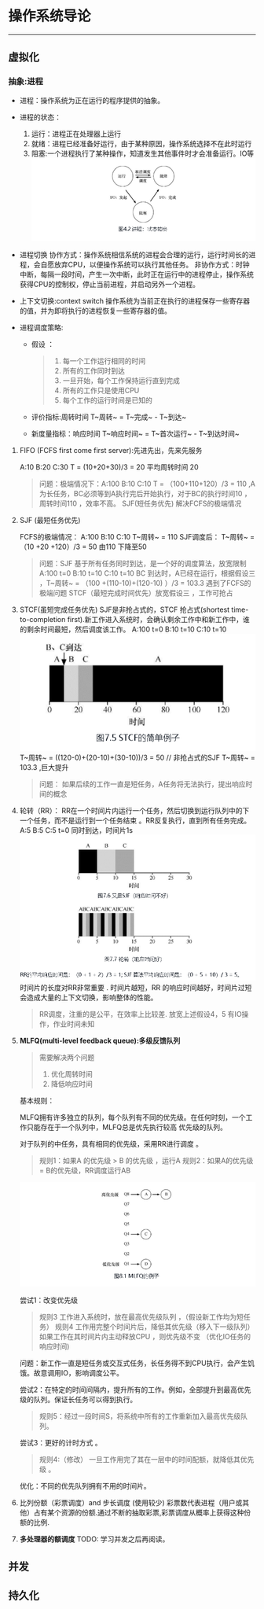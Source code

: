 # 操作系统导论

---

## 虚拟化

### 抽象:进程

- 进程：操作系统为正在运行的程序提供的抽象。

- 进程的状态：
    1. 运行：进程正在处理器上运行
    2. 就绪：进程已经准备好运行，由于某种原因，操作系统选择不在此时运行
    3. 阻塞:一个进程执行了某种操作，知道发生其他事件时才会准备运行。IO等
    ![进程状态转换](../img/process-status.png)

- 进程切换
    协作方式：操作系统相信系统的进程会合理的运行，运行时间长的进程，会自愿放弃CPU，以便操作系统可以执行其他任务。
    非协作方式：时钟中断，每隔一段时间，产生一次中断，此时正在运行中的进程停止，操作系统获得CPU的控制权，停止当前进程，并启动另外一个进程。

- 上下文切换:context switch
    操作系统为当前正在执行的进程保存一些寄存器的值，并为即将执行的进程恢复一些寄存器的值。

- 进程调度策略:
  
  - 假设 ：
  
    > 1. 每一个工作运行相同的时间
    > 2. 所有的工作同时到达
    > 3. 一旦开始，每个工作保持运行直到完成
    > 4. 所有的工作只是使用CPU
    > 5. 每个工作的运行时间是已知的
  
  - 评价指标:周转时间  T~周转~ = T~完成~ - T~到达~
  - 新度量指标：响应时间 T~响应时间~ = T~首次运行~  - T~到达时间~

1. FIFO (FCFS first come first server):先进先出，先来先服务

   A:10  B:20 C:30    T = (10+20+30)/3 = 20 平均周转时间 20

    >问题：极端情况下：A:100  B:10  C:10   T = （100+110+120）/3 = 110   ,A为长任务，BC必须等到A执行完后开始执行，对于BC的执行时间10 ，周转时间110 ，效率不高。  SJF(短任务优先)  解决FCFS的极端情况

2. SJF (最短任务优先)

   FCFS的极端情况： A:100  B:10  C:10      T~周转~ = 110
   SJF调度后： T~周转~ = （10 +20 +120）/3 = 50   由110 下降至50

   >问题：SJF 基于所有任务同时到达，是一个好的调度算法，放宽限制
   A:100  t=0   B:10  t=10   C:10  t=10
   BC 到达时，A已经在运行，根据假设三 ，T~周转~ = （100 +(110-10)+(120-10) ）/3 = 103.3  遇到了FCFS的极端问题
   STCF（最短完成时间优先）放宽假设三 ，工作可抢占

3. STCF(虽短完成任务优先)
  SJF是非抢占式的，STCF 抢占式(shortest time-to-completion first).新工作进入系统时，会确认剩余工作中和新工作中，谁的剩余时间最短，然后调度该工作。
  A:100  t=0   B:10  t=10   C:10  t=10
  ![STCF](../img/STCf.png)
  T~周转~ = ((120-0)+(20-10)+(30-10))/3 = 50  // 非抢占式的SJF T~周转~ = 103.3 ,巨大提升

   >问题： 如果后续的工作一直是短任务，A任务将无法执行，提出响应时间的概念

4. 轮转（RR）：
  RR在一个时间片内运行一个任务，然后切换到运行队列中的下一个任务，而不是运行到一个任务结束 。RR反复执行，直到所有任务完成。
  A:5   B:5  C:5  t=0 同时到达，时间片1s
  ![RR](../img/RR.png) 时间片的长度对RR非常重要 . 时间片越短，RR 的响应时间越好，时间片过短会造成大量的上下文切换，影响整体的性能。
    >RR调度，注重的是公平，在效率上比较差.
    放宽上述假设4，5  有IO操作，作业时间未知
5. **MLFQ(multi-level feedback queue):多级反馈队列**

    >需要解决两个问题
    >
    >1. 优化周转时间
    >2. 降低响应时间

    基本规则：

    MLFQ拥有许多独立的队列，每个队列有不同的优先级。在任何时刻，一个工作只能存在于一个队列中，MLFQ总是优先执行较高  优先级的队列。

    对于队列的中任务，具有相同的优先级，采用RR进行调度 。
    >规则1：如果A 的优先级 > B 的优先级 ，运行A
    规则2：如果A的优先级 = B的优先级，RR调度运行AB

    ![MLFQ](../img/mlfq.png)

    尝试1：改变优先级
      >规则3 工作进入系统时，放在最高优先级队列 ，（假设新工作均为短任务）
    >规则4 工作用完整个时间片后，降低其优先级（移入下一级队列）
    >如果工作在其时间片内主动释放CPU ，则优先级不变  （优化IO任务的响应时间)

      问题：新工作一直是短任务或交互式任务，长任务得不到CPU执行，会产生饥饿。故意调用IO，影响调度公平。

      尝试2：在特定的时间间隔内，提升所有的工作。例如，全部提升到最高优先级的队列。保证长任务可以得到执行。
      > 规则5：经过一段时间S，将系统中所有的工作重新加入最高优先级队列。

      尝试3：更好的计时方式 。
      >规则4:（修改） 一旦工作用完了其在一层中的时间配额，就降低其优先级 。

    优化：不同的优先队列拥有不用的时间片。

6. 比列份额（彩票调度）and 步长调度  (使用较少)
彩票数代表进程（用户或其他）占有某个资源的份额.通过不断的抽取彩票,彩票调度从概率上获得这种份额的比例.

7. **多处理器的额调度**  TODO: 学习并发之后再阅读。

## 并发

## 持久化
